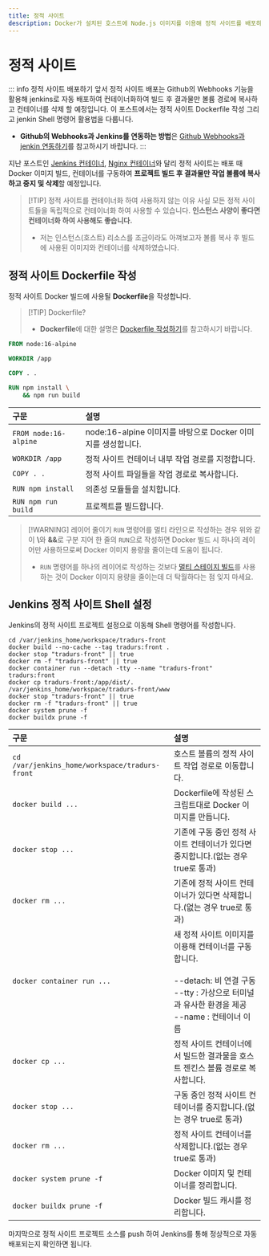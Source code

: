 ```yaml
---
title: 정적 사이트
description: Docker가 설치된 호스트에 Node.js 이미지를 이용해 정적 사이트를 배포하는 방법을 소개합니다.
---
```

# 정적 사이트
::: info 정적 사이트 배포하기 앞서
정적 사이트 배포는 Github의 Webhooks 기능을 활용해 jenkins로 자동 배포하여 컨테이너화하여 빌드 후 결과물만 볼륨 경로에 복사하고 컨테이너를 삭제 할 예정입니다. 이 포스트에서는 정적 사이트 Dockerfile 작성 그리고 jenkin Shell 명령어 활용법을 다룹니다.
- **Github의 Webhooks과 Jenkins를 연동하는 방법**은 [Github Webhooks과 jenkin 연동하기](./github-jenkins.md)를 참고하시기 바랍니다.
:::

지난 포스트인 [Jenkins 컨테이너](/programming/docker/webserver/jenkins), [Nginx 컨테이너](/programming/docker/webserver/nginx)와 달리 정적 사이트는 배포 때 Docker 이미지 빌드, 컨테이너를 구동하여 **프로젝트 빌드 후 결과물만 작업 볼륨에 복사하고 중지 및 삭제**할 예정입니다.

>[!TIP] 정적 사이트를 컨테이너화 하여 사용하지 않는 이유
> 사실 모든 정적 사이트들을 독립적으로 컨테이너화 하여 사용할 수 있습니다. **인스턴스 사양이 좋다면 컨테이너화 하여 사용해도 좋습니다.**
>- 저는 인스턴스(호스트) 리소스를 조금이라도 아껴보고자 볼륨 복사 후 빌드에 사용된 이미지와 컨테이너를 삭제하였습니다.

## 정적 사이트 Dockerfile 작성
정적 사이트 Docker 빌드에 사용될 **Dockerfile**을 작성합니다.
> [!TIP] Dockerfile?
>- **Dockerfile**에 대한 설명은 [Dockerfile 작성하기](./../file.md)를 참고하시기 바랍니다.

```dockerfile
FROM node:16-alpine

WORKDIR /app

COPY . .

RUN npm install \
    && npm run build
```
|구문|설명|
|:-|:-|
|`FROM node:16-alpine`|node:16-alpine 이미지를 바탕으로 Docker 이미지를 생성합니다.|
|`WORKDIR /app`|정적 사이트 컨테이너 내부 작업 경로를 지정합니다.|
|`COPY . .`|정적 사이트 파일들을 작업 경로로 복사합니다.|
|`RUN npm install`|의존성 모듈들을 설치합니다.|
|`RUN npm run build`|프로젝트를 빌드합니다.|
> [!WARNING] 레이어 줄이기
> `RUN` 명령어를 멀티 라인으로 작성하는 경우 위와 같이 <strong>\\</strong>와 <strong>\&\&</strong>로 구분 지어 한 줄의 `RUN`으로 작성하면 Docker 빌드 시 하나의 레이어만 사용하므로써 Docker 이미지 용량을 줄이는데 도움이 됩니다.
> - `RUN` 명령어를 하나의 레이어로 작성하는 것보다 [멀티 스테이지 빌드](./../file#멀티-스테이지-빌드)를 사용하는 것이 Docker 이미지 용량을 줄이는데 더 탁월하다는 점 잊지 마세요.

## Jenkins 정적 사이트 Shell 설정
Jenkins의 정적 사이트 프로젝트 설정으로 이동해 Shell 명령어를 작성합니다.
```shell
cd /var/jenkins_home/workspace/tradurs-front
docker build --no-cache --tag tradurs:front .
docker stop "tradurs-front" || true
docker rm -f "tradurs-front" || true
docker container run --detach -tty --name "tradurs-front" tradurs:front
docker cp tradurs-front:/app/dist/. /var/jenkins_home/workspace/tradurs-front/www
docker stop "tradurs-front" || true
docker rm -f "tradurs-front" || true
docker system prune -f
docker buildx prune -f
```
|구문|설명|
|:-|:-|
|`cd /var/jenkins_home/workspace/tradurs-front`|호스트 볼륨의 정적 사이트 작업 경로로 이동합니다.|
|`docker build ...`|Dockerfile에 작성된 스크립트대로 Docker 이미지를 만듭니다. |
|`docker stop ...`|기존에 구동 중인 정적 사이트 컨테이너가 있다면 중지합니다.(없는 경우 true로 통과)|
|`docker rm ...`|기존에 정적 사이트 컨테이너가 있다면 삭제합니다.(없는 경우 true로 통과)|
|`docker container run ...`|새 정적 사이트 이미지를 이용해 컨테이너를 구동합니다.<br /><br />--detach: 비 연결 구동<br />--tty : 가상으로 터미널과 유사한 환경을 제공<br />--name : 컨테이너 이름|
|`docker cp ...`|정적 사이트 컨테이너에서 빌드한 결과물을 호스트 젠킨스 볼륨 경로로 복사합니다.|
|`docker stop ...`|구동 중인 정적 사이트 컨테이너를 중지합니다.(없는 경우 true로 통과)|
|`docker rm ...`|정적 사이트 컨테이너를 삭제합니다.(없는 경우 true로 통과)|
|`docker system prune -f`|Docker 이미지 및 컨테이너를 정리합니다.|
|`docker buildx prune -f`|Docker 빌드 캐시를 정리합니다.|

마지막으로 정적 사이트 프로젝트 소스를 push 하여 Jenkins를 통해 정상적으로 자동 배포되는지 확인하면 됩니다.